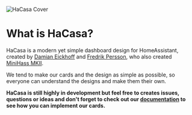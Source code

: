 ![HaCasa Cover](https://github.com/damianeickhoff/HaCasa/assets/12126826/f7ce9c21-2e7f-48b0-b9de-5d06ed59190b)
# What is HaCasa?

HaCasa is a modern yet simple dashboard design for HomeAssistant, created by [Damian Eickhoff](https://github.com/damianeickhoff) and [Fredrik Persson](https://github.com/fredrikpersson92), who also created [MiniHass MKII](https://github.com/fredrikpersson92/minihass).

We tend to make our cards and the design as simple as possible, so everyone can understand the designs and make them their own.

**HaCasa is still highly in development but feel free to creates issues, questions or ideas and don't forget to check out our [documentation](https://damianeickhoff.github.io/HaCasa) to see how you can implement our cards.**
